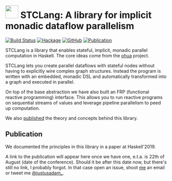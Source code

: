 # <img src="https://raw.githubusercontent.com/ohua-dev/ohua-dev.github.io/master/logos/fileIcons/iconCompact/haskell/export_compact.png" width="40px"/> STCLang: A library for implicit monadic dataflow parallelism

[![Build Status](https://travis-ci.org/ohua-dev/stc-lang.svg?branch=master)](https://travis-ci.org/ohua-dev/stc-lang)
[![Hackage](https://img.shields.io/hackage/v/stc-lang)](https://hackage.haskell.org/package/stc-lang)
[![GitHub](https://img.shields.io/github/license/ohua-dev/stc-lang)](https://github.com/ohua-dev/stc-lang/blob/master/LICENSE)
[![Publication](https://img.shields.io/badge/published_paper-Haskell'19-informational)](#publication)

STCLang is a library that enables stateful, implicit, monadic parallel
computation in Haskell. The core ideas come from the
[ohua](https://ohua-dev.github.io) project.

STCLang lets you create parallel dataflows with stateful nodes without having to
explicitly wire complex graph structures. Instead the program is written with an
embedded, monadic DSL and automatically transformed into a graph and executed in
parallel.

On top of the base abstraction we have also built an FRP (functional reactive
programming) interface. This allows you to run reactive programs on sequential
streams of values and leverage pipeline parallelism to peed up computation.

We also [published](#publication) the theory and concepts behind this library.

## Publication

We documented the principles in this library in a paper at Haskell'2019.

A link to the publication will appear here once we have one, e.t.a. is 22th of
August (date of the conference). Should it be after this date now, but there's
still no link, I probably forgot. In that case open an issue, shoot
[me](https://github.com/JustusAdam) an email or tweet me
[@justusadam_](https://twitter.com/justusadam_).
